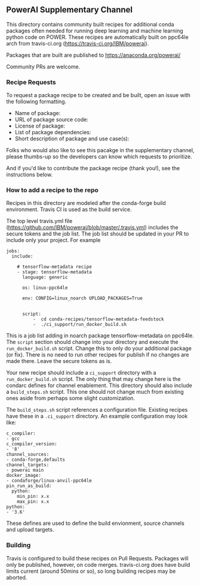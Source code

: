 ## PowerAI Supplementary Channel

This directory contains community built recipes for additional conda packages often needed for running deep learning and machine learning python code on POWER. These recipes are automatically built on ppc64le arch from travis-ci.org (https://travis-ci.org/IBM/powerai). 

Packages that are built are published to https://anaconda.org/powerai/

Community PRs are welcome.

### Recipe Requests
To request a package recipe to be created and be built, open an issue with the following formatting.

 - Name of package: 
 - URL of package source code: 
 - License of package: 
 - List of package dependencies:
 - Short description of package and use case(s):

Folks who would also like to see this pacakge in the supplementary channel, please thumbs-up so the developers can know which requests to prioritize.

And if you'd like to contribute the package recipe (thank you!), see the instructions below.

### How to add a recipe to the repo

Recipes in this directory are modeled after the conda-forge build environment. Travis CI is used as the build service.

The top level travis.yml file (https://github.com/IBM/powerai/blob/master/.travis.yml) includes the secure tokens and the job list. The job list should be updated in your PR to include only your project. For example

```
jobs:
  include:

    # tensorflow-metadata recipe
    - stage: tensorflow-metadata
      language: generic

      os: linux-ppc64le

      env: CONFIG=linux_noarch UPLOAD_PACKAGES=True


      script:
          -  cd conda-recipes/tensorflow-metadata-feedstock
          -  ./ci_support/run_docker_build.sh
```

This is a job list adding in noarch package tensorflow-metadata on ppc64le. The `script` section should change into your directory and execute the `run_docker_build.sh` script.
Change this to only do your additional package (or fix). There is no need to run other recipes for publish if no changes are made there. Leave the secure tokens as is.

Your new recipe should include a `ci_support` directory with a `run_docker_build.sh` script. The only thing that may change here is the condarc defines for channel enablement. This directory should also include a `build_steps.sh` script. This one should not change much from existing ones aside from perhaps some slight customization.

The `build_steps.sh` script references a configuration file. Existing recipes have these in a `.ci_support` directory. An example configuration may look like:
```
c_compiler:
- gcc
c_compiler_version:
- '8'
channel_sources:
- conda-forge,defaults
channel_targets:
- powerai main
docker_image:
- condaforge/linux-anvil-ppc64le
pin_run_as_build:
  python:
    min_pin: x.x
    max_pin: x.x
python:
- '3.6'
```

These defines are used to define the build envionment, source channels and upload targets.

### Building
Travis is configured to build these recipes on Pull Requests. Packages will only be published, however, on code merges.
travis-ci.org does have build limits current (around 50mins or so), so long building recipes may be aborted.


